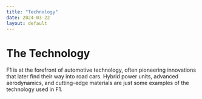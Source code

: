 ```yaml
---
title: "Technology"
date: 2024-03-22
layout: default
---
```


# The Technology
F1 is at the forefront of automotive technology, often pioneering innovations that later find their way into road cars. Hybrid power units, advanced aerodynamics, and cutting-edge materials are just some examples of the technology used in F1.

